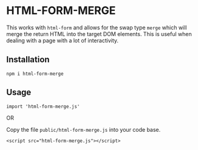 # HTML-FORM-MERGE

This works with `html-form` and allows for the swap type `merge` which will
merge the return HTML into the target DOM elements. This is useful when dealing
with a page with a lot of interactivity.

## Installation

```
npm i html-form-merge
```

## Usage

```
import 'html-form-merge.js'
```

OR

Copy the file `public/html-form-merge.js` into your code base.

```
<script src="html-form-merge.js"></script>
```
